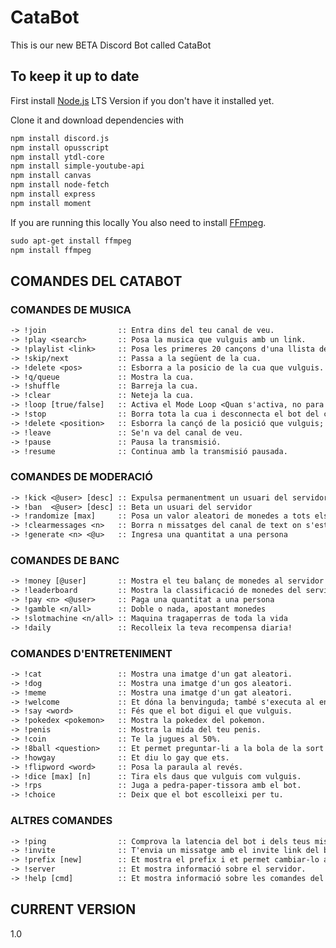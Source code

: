 # CataBot

This is our new BETA Discord Bot called CataBot

## To keep it up to date

First install [Node.js](https://nodejs.org/en/) LTS Version if you don't have it installed yet.

Clone it and download dependencies with

```txt
npm install discord.js
npm install opusscript
npm install ytdl-core
npm install simple-youtube-api
npm install canvas
npm install node-fetch
npm install express
npm install moment
```

If you are running this locally
You also need to install [FFmpeg](https://www.youtube.com/watch?v=qjtmgCb8NcE).

```txt
sudo apt-get install ffmpeg
npm install ffmpeg
```

## **COMANDES DEL CATABOT**

### **COMANDES DE MUSICA**

```txt
-> !join                :: Entra dins del teu canal de veu.
-> !play <search>       :: Posa la musica que vulguis amb un link.
-> !playlist <link>     :: Posa les primeres 20 cançons d'una llista de reproducció.
-> !skip/next           :: Passa a la següent de la cua.
-> !delete <pos>        :: Esborra a la posicio de la cua que vulguis.
-> !q/queue             :: Mostra la cua.
-> !shuffle             :: Barreja la cua.
-> !clear               :: Neteja la cua.
-> !loop [true/false]   :: Activa el Mode Loop <Quan s'activa, no para de reproduir-se la cançó actual>.
-> !stop                :: Borra tota la cua i desconnecta el bot del canal.
-> !delete <position>   :: Esborra la cançó de la posició que vulguis; per defecte, la següent.
-> !leave               :: Se'n va del canal de veu.
-> !pause               :: Pausa la transmisió.
-> !resume              :: Continua amb la transmisió pausada.
```

### **COMANDES DE MODERACIÓ**

```txt
-> !kick <@user> [desc] :: Expulsa permanentment un usuari del servidor
-> !ban  <@user> [desc] :: Beta un usuari del servidor
-> !randomize [max]     :: Posa un valor aleatori de monedes a tots els usuaris del servidor
-> !clearmessages <n>   :: Borra n missatges del canal de text on s'estigui executant la comanda
-> !generate <n> <@u>   :: Ingresa una quantitat a una persona
```

### **COMANDES DE BANC**

```txt
-> !money [@user]       :: Mostra el teu balanç de monedes al servidor o al de la persona que mencionis
-> !leaderboard         :: Mostra la classificació de monedes del servidor
-> !pay <n> <@user>     :: Paga una quantitat a una persona
-> !gamble <n/all>      :: Doble o nada, apostant monedes
-> !slotmachine <n/all> :: Maquina tragaperras de toda la vida
-> !daily               :: Recolleix la teva recompensa diaria!
```

### **COMANDES D'ENTRETENIMENT**

```txt
-> !cat                 :: Mostra una imatge d'un gat aleatori.
-> !dog                 :: Mostra una imatge d'un gos aleatori.
-> !meme                :: Mostra una imatge d'un gat aleatori.
-> !welcome             :: Et dóna la benvinguda; també s'executa al entrar un nou membre.
-> !say <word>          :: Fés que el bot digui el que vulguis.
-> !pokedex <pokemon>   :: Mostra la pokedex del pokemon.
-> !penis               :: Mostra la mida del teu penis.
-> !coin                :: Te la jugues al 50%.
-> !8ball <question>    :: Et permet preguntar-li a la bola de la sort el que et passarà al futur.
-> !howgay              :: Et diu lo gay que ets.
-> !flipword <word>     :: Posa la paraula al revés.
-> !dice [max] [n]      :: Tira els daus que vulguis com vulguis.
-> !rps                 :: Juga a pedra-paper-tissora amb el bot.
-> !choice              :: Deix que el bot escolleixi per tu.
```

### **ALTRES COMANDES**

```txt
-> !ping                :: Comprova la latencia del bot i dels teus missatges.
-> !invite              :: T'envia un missatge amb el invite link del bot.
-> !prefix [new]        :: Et mostra el prefix i et permet cambiar-lo amb un segon argument.
-> !server              :: Et mostra informació sobre el servidor.
-> !help [cmd]          :: Et mostra informació sobre les comandes del bot.
```

## CURRENT VERSION

1.0
